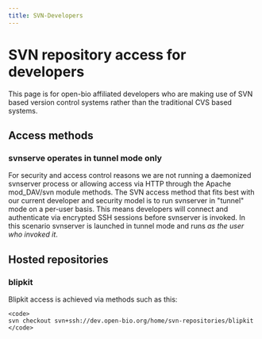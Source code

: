 ```yaml
---
title: SVN-Developers
---
```


SVN repository access for developers
====================================

This page is for open-bio affiliated developers who are making use of
SVN based version control systems rather than the traditional CVS based
systems.

Access methods
--------------

### svnserve operates in tunnel mode only

For security and access control reasons we are not running a daemonized
svnserver process or allowing access via HTTP through the Apache
mod\_DAV/svn module methods. The SVN access method that fits best with
our current developer and security model is to run svnserver in "tunnel"
mode on a per-user basis. This means developers will connect and
authenticate via encrypted SSH sessions before svnserver is invoked. In
this scenario svnserver is launched in tunnel mode and runs <em>as the
user who invoked it</em>.

Hosted repositories
-------------------

### blipkit

Blipkit access is achieved via methods such as this:

    <code>
    svn checkout svn+ssh://dev.open-bio.org/home/svn-repositories/blipkit
    </code>
